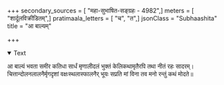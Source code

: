 +++
secondary_sources = [ "महा-सुभाषित-सङ्ग्रहः - 4982",]
meters = [ "शार्दूलविक्रीडितम्",]
pratimaala_letters = [ "च", "त",]
jsonClass = "Subhaashita"
title = "आ बाल्यम्"

+++

<details open><summary>Text</summary>

आ बाल्यं भवता समीर कतिधा सार्धं मृणालीदलं भुक्तं केलिकथामृतैरपि तथा नीतं रहः सादरम्।  
चित्तान्दोलनलालनैर्मृगदृशां वक्षःस्थलास्फालनैर् भूयः सप्रति मां विना तव मनो रन्तुं कथं मोदते॥
</details>
